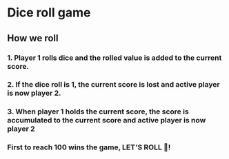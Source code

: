 # Dice roll game

## How we roll

### 1. Player 1 rolls dice and the rolled value is added to the current score.

### 2. If the dice roll is 1, the current score is lost and active player is now player 2.

### 3. When player 1 holds the current score, the score is accumulated to the current score and active player is now player 2

### First to reach 100 wins the game, LET'S ROLL 🎲!
